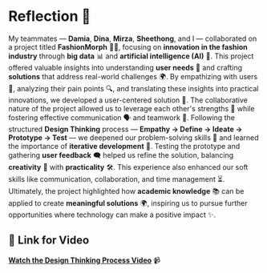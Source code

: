 # Reflection 🌟

My teammates — **Damia**, **Dina**, **Mirza**, **Sheethong**, and I — collaborated on a project titled **FashionMorph** 👗💡, focusing on **innovation in the fashion industry** through **big data** 📊 and **artificial intelligence (AI)** 🤖. This project offered valuable insights into understanding **user needs** 👥 and crafting **solutions** that address real-world challenges 🌍. By empathizing with users 🤝, analyzing their pain points 🔍, and translating these insights into practical innovations, we developed a user-centered solution 🚀. The collaborative nature of the project allowed us to leverage each other's strengths 💪 while fostering effective communication 🗣️ and teamwork 🤗. Following the structured **Design Thinking** process — **Empathy → Define → Ideate → Prototype → Test** — we deepened our problem-solving skills 🎯 and learned the importance of **iterative development** 🔄. Testing the prototype and gathering **user feedback** 🗨️ helped us refine the solution, balancing **creativity** 🎨 with **practicality** 🛠️. This experience also enhanced our soft skills like communication, collaboration, and time management ⏳. Ultimately, the project highlighted how **academic knowledge** 📚 can be applied to create **meaningful solutions** 🌍, inspiring us to pursue further opportunities where technology can make a positive impact ✨.  

## 🎥 Link for Video  
[**Watch the Design Thinking Process Video**](https://www.youtube.com/watch?v=-bd5f0EFyCY) 📹
